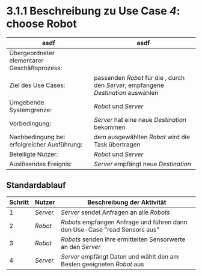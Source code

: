 # 3.1.1 Beschreibung zu Use Case *4*: choose Robot

asdf  |  asdf
------|-------
Übergeordneter elementarer Geschäftsprozess: | 
Ziel des Use Cases: | passenden _Robot_ für die , durch den _Server_, empfangene _Destination_ auswählen
Umgebende Systemgrenze: | _Robot_ und _Server_
Vorbedingung: | _Server_ hat eine neue _Destination_ bekommen
Nachbedingung bei erfolgreicher Ausführung: | dem ausgewählten _Robot_ wird die Task übertragen
Beteiligte Nutzer: | _Robot_ und _Server_
Auslösendes Ereignis: | _Server_ empfängt neue _Destination_



## Standardablauf

Schritt | Nutzer | Beschreibung der Aktivität
--------|--------|---------------------------
1       | _Server_  | _Server_ sendet Anfragen an alle _Robots_
2       | _Robot_  | _Robots_ empfangen Anfrage und führen dann den Use-Case "read Sensors aus"
3       | _Robot_  | _Robots_ senden ihre ermittelten Sensorwerte an den _Server_
4       | _Server_  | _Server_ empfängt Daten und wählt den am Besten geeigneten _Robot_ aus